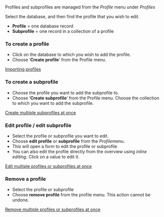 Profiles and subprofiles are managed from the *Profile* menu under
*Profiles*

Select the database, and then find the profile that you wish to edit.

-   **Profile** = one database record
-   **Subprofile** = one record in a collection of a profile

### **To create a profile**

-   Click on the database to which you wish to add the profile.
-   Choose ‘**Create profile**’ from the Profile menu.

[Importing
profiles](./setting-up-your-database-and-import-your-contacts.en.md)

### **To create a subprofile**

-   Choose the profile you want to add the subprofile to.
-   Choose ‘**Create subprofile**’ from the Profile menu. Choose the
    collection to which you want to add the subprofile.

[Create multiple subprofiles at
once](./edit-or-remove-all-profiles-from-a-database-or-selection-at-once.en.md)

### **Edit profile / edit subprofile**

-   Select the profile or subprofile you want to edit.
-   Choose **edit profile** or **subprofile** from the *Profile*menu.
-   This will open a form to edit the profile or subprofile
-   You can also edit the profile directly from the overview using
    *inline editing*. Click on a value to edit it.

[Edit multiple profiles or subprofiles at
once](./edit-or-remove-all-profiles-from-a-database-or-selection-at-once.en.md)

### **Remove a profile**

-   Select the profile or subprofile
-   Choose **remove profile** from the profile menu. This action cannot
    be undone.

[Remove multiple profiles or subprofiles at
once](./edit-or-remove-all-profiles-from-a-database-or-selection-at-once.en.md)
